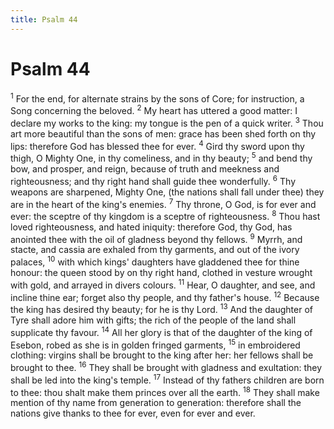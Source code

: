 ```yaml
---
title: Psalm 44
---
```

# Psalm 44

<sup>1</sup> For the end, for alternate strains by the sons of Core; for instruction, a Song concerning the beloved. <sup>2</sup> My heart has uttered a good matter: I declare my works to the king: my tongue is the pen of a quick writer. <sup>3</sup> Thou art more beautiful than the sons of men: grace has been shed forth on thy lips: therefore God has blessed thee for ever. <sup>4</sup> Gird thy sword upon thy thigh, O Mighty One, in thy comeliness, and in thy beauty; <sup>5</sup> and bend thy bow, and prosper, and reign, because of truth and meekness and righteousness; and thy right hand shall guide thee wonderfully. <sup>6</sup> Thy weapons are sharpened, Mighty One, (the nations shall fall under thee) they are in the heart of the king's enemies. <sup>7</sup> Thy throne, O God, is for ever and ever: the sceptre of thy kingdom is a sceptre of righteousness. <sup>8</sup> Thou hast loved righteousness, and hated iniquity: therefore God, thy God, has anointed thee with the oil of gladness beyond thy fellows. <sup>9</sup> Myrrh, and stacte, and cassia are exhaled from thy garments, and out of the ivory palaces, <sup>10</sup> with which kings' daughters have gladdened thee for thine honour: the queen stood by on thy right hand, clothed in vesture wrought with gold, and arrayed in divers colours. <sup>11</sup> Hear, O daughter, and see, and incline thine ear; forget also thy people, and thy father's house. <sup>12</sup> Because the king has desired thy beauty; for he is thy Lord. <sup>13</sup> And the daughter of Tyre shall adore him with gifts; the rich of the people of the land shall supplicate thy favour. <sup>14</sup> All her glory is that of the daughter of the king of Esebon, robed as she is in golden fringed garments, <sup>15</sup> in embroidered clothing: virgins shall be brought to the king after her: her fellows shall be brought to thee. <sup>16</sup> They shall be brought with gladness and exultation: they shall be led into the king's temple. <sup>17</sup> Instead of thy fathers children are born to thee: thou shalt make them princes over all the earth. <sup>18</sup> They shall make mention of thy name from generation to generation: therefore shall the nations give thanks to thee for ever, even for ever and ever. 